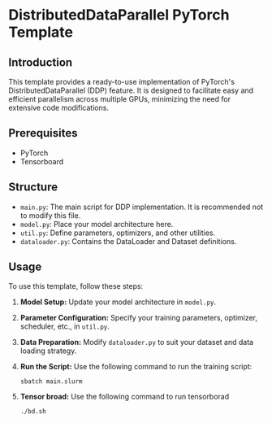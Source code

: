 # DistributedDataParallel PyTorch Template

## Introduction

This template provides a ready-to-use implementation of PyTorch's DistributedDataParallel (DDP) feature. It is designed to facilitate easy and efficient parallelism across multiple GPUs, minimizing the need for extensive code modifications.

## Prerequisites

- PyTorch
- Tensorboard

## Structure

- `main.py`: The main script for DDP implementation. It is recommended not to modify this file.
- `model.py`: Place your model architecture here.
- `util.py`: Define parameters, optimizers, and other utilities.
- `dataloader.py`: Contains the DataLoader and Dataset definitions.

## Usage

To use this template, follow these steps:

1. **Model Setup:** Update your model architecture in `model.py`.
2. **Parameter Configuration:** Specify your training parameters, optimizer, scheduler, etc., in `util.py`.
3. **Data Preparation:** Modify `dataloader.py` to suit your dataset and data loading strategy.
4. **Run the Script:** Use the following command to run the training script:

   ```sbatch main.slurm```
5. **Tensor broad:** Use the following command to run tensorborad

   ```./bd.sh```